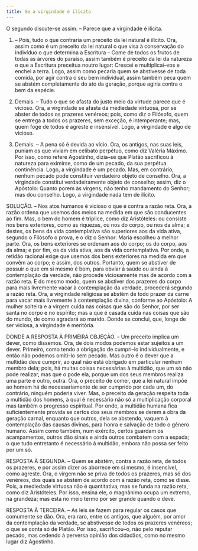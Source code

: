 ```yaml
---
title: Se a virgindade é ilícita
---
```


O segundo discute–se assim. – Parece que a virgindade é ilícita.  

1. – Pois, tudo o que contraria um preceito da lei natural é ilícito. Ora, assim como é um preceito da lei natural o que visa à conservação do indivíduo o que determina a Escritura – Come de todos os frutos de todas as árvores do paraíso, assim também é preceito da lei da natureza o que a Escritura preceitua noutro lugar: Crescei e multiplicai–vos e enchei a terra. Logo, assim como pecaria quem se abstivesse de toda comida, por agir contra o seu bem individual, assim também peca quem se abstém completamente do ato da geração, porque agiria contra o bem da espécie.  

2. Demais. – Tudo o que se afasta do justo meio da virtude parece que é vicioso. Ora, a virgindade se afasta da mediedade virtuosa, por se abster de todos os prazeres venéreos; pois, como diz o Filósofo, quem se entrega a todos os prazeres, sem exceção, é intemperante; mas, quem foge de todos é agreste e insensível. Logo, a virgindade é algo de vicioso.  

3. Demais. – A pena só é devida ao vício. Ora, os antigos, nas suas leis, puniam os que viviam em celibato perpétuo, como diz Valéria Máximo. Por isso, como refere Agostinho, dizia–se que Platão sacrificou à natureza para eximirse, como de um pecado, da sua perpétua continência. Logo, a virgindade é um pecado. Mas, em contrário, nenhum pecado pode constituir verdadeiro objeto de conselho. Ora, a virgindade constitui verdadeiramente objeto de conselho; assim, diz o Apóstolo: Quanto porem às virgens, não tenho mandamento do Senhor; mas dou conselho. Logo, a virgindade nada tem de ilícito.  

SOLUÇÃO. – Nos atos humanos é vicioso o que é contra a razão reta. Ora, a razão ordena que usemos dos meios na medida em que são conducentes ao fim. Mas, o bem do homem é tríplice, como diz Aristóteles: ou consiste nos bens exteriores, como as riquezas, ou nos do corpo, ou nos da alma; e destes, os bens da vida contempIativa são superiores aos da vida ativa, segundo o Filósofo o prova, e o diz o Senhor: Maria escolheu a melhor parte. Ora, os bens exteriores se ordenam aos do corpo; os do corpo, aos da alma; e por fim, os da vida ativa, aos da vida contemplativa.  Por onde, a retidão racional exige que usemos dos bens exteriores na medida em que convêm ao corpo; e assim, dos outros. Portanto, quem se abstiver de possuir o que em si mesmo é bom, para obviar à saúde ou ainda à contemplação da verdade, não procede viciosamente mas de acordo com a razão reta. E do mesmo modo, quem se abstiver dos prazeres do corpo para mais livremente vacar à contemplação da verdade, procederá segundo a razão reta. Ora, a virgindade religiosa se abstém de todo prazer da carne para vacar mais livremente à contemplação divina, conforme ao Apóstolo: A mulher solteira e a virgem cuida nas coisas que são do Senhor, por ser santa no corpo e no espírito; mas a que é casada cuida nas coisas que são do mundo, de como agradará ao marido. Donde se conclui, que, longe de ser viciosa, a virgindade é meritória.  

DONDE A RESPOSTA À PRIMEIRA OBJEÇÃO. – Um preceito implica um dever, como dissemos. Ora, de dois modos podemos estar sujeitos a um dever. Primeiro, como tendo a obrigação de cumpri–lo individualmente, e então não podemos omiti–lo sem pecado. Mas outro é o dever que a multidão deve cumprir, ao qual não está obrigado em particular nenhum membro dela; pois, há muitas coisas necessárias à multidão, que um só não pode realizar, mas que o pode ela, porque um dos seus membros realiza uma parte e outro, outra. Ora, o preceito de comer, que a lei natural impõe ao homem há de necessariamente de ser cumprido por cada um, do contrário, ninguém poderia viver. Mas, o preceito da geração respeita toda a multidão dos homens, à qual é necessário não só a multiplicação corporal mas também o progresso espiritual. Por onde, a multidão humana fica suficientemente provida se certos dos seus membros se derem à obra da geração carnal, enquanto que outros, dela se abstendo, vaquem à contemplação das causas divinas, para honra e salvação de todo o gênero humano. Assim como também, num exército, certos guardam os acampamentos, outros dão sinais e ainda outros combatem com a espada; o que tudo entretanto é necessário à multidão, embora não possa ser feito por um só.  

RESPOSTA À SEGUNDA. – Quem se abstém, contra a razão reta, de todos os prazeres, e por assim dizer os aborrece em si mesmo, é insensível, como agreste. Ora, o virgem não se priva de todos os prazeres, mas só dos venéreos, dos quais se abstém de acordo com a razão reta, como se disse. Pois, a mediedade virtuosa não é quantitativa, mas se funda na razão reta, como diz Aristóteles. Por isso, ensina ele, o magnânimo ocupa um extremo, na grandeza; mas esta no meio termo por ser grande quando o deve.  

RESPOSTA À TERCEIRA. – As leis se fazem para regular os casos que comumente se dão. Ora, era raro, entre os antigos, que alguém, por amor da contemplação da verdade, se abstivesse de todos os prazeres venéreos; o que se conta só de Platão. Por isso, sacrificou–o, não pelo reputar pecado, mas cedendo à perversa opinião dos cidadãos, como no mesmo lugar diz Agostinho.